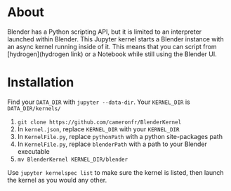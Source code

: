 # About

Blender has a Python scripting API, but it is limited to an interpreter launched within Blender. This Jupyter kernel starts a Blender instance with an async kernel running inside of it. This means that you can script from [hydrogen](hydrogen link) or a Notebook while still using the Blender UI.

# Installation

Find your `DATA_DIR` with `jupyter --data-dir`. Your `KERNEL_DIR` is `DATA_DIR/kernels/`

1. `git clone https://github.com/cameronfr/BlenderKernel`
1. In `kernel.json`, replace `KERNEL_DIR` with your `KERNEL_DIR`
2. In `KernelFile.py`, replace `pythonPath` with a python site-packages path
3. In `KernelFile.py`, replace `blenderPath` with a path to your Blender executable
2. `mv BlenderKernel KERNEL_DIR/blender`

Use `jupyter kernelspec list` to make sure the kernel is listed, then launch the kernel as you would any other.
